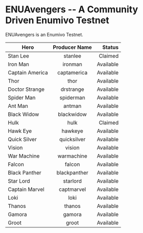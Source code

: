 # ENUAvengers -- A Community Driven Enumivo Testnet

ENUAvengers is an Enumivo Testnet.

| Hero        | Producer Name           | Status  |
| ------------- |:-------------:| -----:|
|Stan Lee|stanlee|Claimed|
|Iron Man|ironman|Available|
|Captain America|captamerica|Available|
|Thor|thor|Available|
|Doctor Strange|drstrange|Available|
|Spider Man|spiderman|Available|
|Ant Man|antman|Available|
|Black Widow|blackwidow|Available|
|Hulk|hulk|Claimed|
|Hawk Eye|hawkeye|Available|
|Quick Silver|quicksilver|Available|
|Vision|vision|Available|
|War Machine|warmachine|Available|
|Falcon|falcon|Available|
|Black Panther|blackpanther|Available|
|Star Lord|starlord|Available|
|Captain Marvel|captmarvel|Available|
|Loki|loki|Available|
|Thanos|thanos|Available|
|Gamora|gamora|Available|
|Groot|groot|Available|
